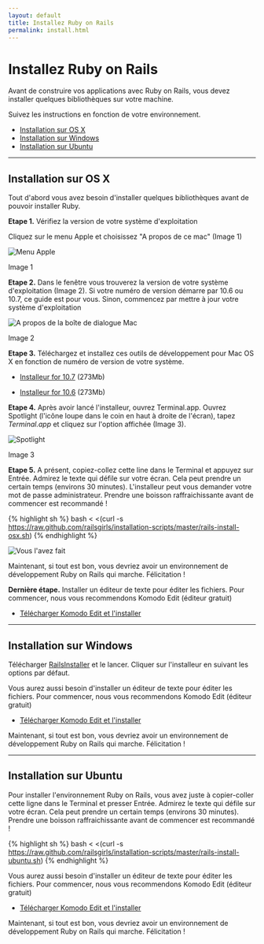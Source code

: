 ```yaml
---
layout: default
title: Installez Ruby on Rails
permalink: install.html
---
```


# Installez Ruby on Rails

Avant de construire vos applications avec Ruby on Rails, vous devez installer quelques bibliothèques sur votre machine.

Suivez les instructions en fonction de votre environnement.

* [Installation sur OS X](#installation_sur_os_x)
* [Installation sur Windows](#installation_sur_windows)
* [Installation sur Ubuntu](#installation_sur_ubuntu)

<hr />

## Installation sur OS X

Tout d'abord vous avez besoin d'installer quelques bibliothèques avant de pouvoir installer Ruby.

**Etape 1.** Vérifiez la version de votre système d'exploitation

Cliquez sur le menu Apple et choisissez "A propos de ce mac" (Image 1)

![Menu Apple](./images/1.png "Menu Apple")

Image 1
        
**Etape 2.** Dans le fenêtre vous trouverez la version de votre système d'exploitation (Image 2). Si votre numéro de version démarre par 10.6 ou 10.7, ce guide est pour vous. Sinon, commencez par mettre à jour votre système d'exploitation

![A propos de la boîte de dialogue Mac](./images/2.png "A propos de la boîte de dialogue Mac")

Image 2
 
**Etape 3.** Téléchargez et installez ces outils de développement pour Mac OS X en fonction de numéro de version de votre système.
 
* [Installeur for 10.7](https://github.com/downloads/kennethreitz/osx-gcc-installer/GCC-10.7-v2.pkg) <span class="muted">(273Mb)</span>
 
* [Installeur for 10.6](https://github.com/downloads/kennethreitz/osx-gcc-installer/GCC-10.6.pkg) <span class="muted">(273Mb)</span>

**Etape 4.** Après avoir lancé l'installeur, ouvrez Terminal.app. Ouvrez Spotlight (l'icône loupe dans le coin en haut à droite de l'écran), tapez *Terminal.app* et cliquez sur l'option affichée (Image 3).

![Spotlight](images/3.png "Spotlight")

Image 3
 
**Etape 5.** A présent, copiez-collez cette line dans le Terminal et appuyez sur Entrée. Admirez le texte qui défile sur votre écran. Cela peut prendre un certain temps (environs 30 minutes). L'installeur peut vous demander votre mot de passe administrateur. Prendre une boisson raffraichissante avant de commencer est recommandé !

{% highlight sh %}
bash < <(curl -s https://raw.github.com/railsgirls/installation-scripts/master/rails-install-osx.sh)
{% endhighlight %} 
        
 ![Vous l'avez fait](images/complete.png "Vous l'avez fait")

Maintenant, si tout est bon, vous devriez avoir un environnement de développement Ruby on Rails qui marche. Félicitation !
        
**Dernière étape.** Installer un éditeur de texte pour éditer les fichiers. Pour commencer, nous vous recommendons Komodo Edit (éditeur gratuit)

* [Télécharger Komodo Edit et l'installer](http://www.activestate.com/komodo-edit/downloads)

<hr />

## Installation sur Windows
 
Télécharger [RailsInstaller](http://rubyforge.org/frs/download.php/75346/railsinstaller-2.0.0.exe) et le lancer. Cliquer sur l'installeur en suivant les options par défaut.
 
Vous aurez aussi besoin d'installer un éditeur de texte pour éditer les fichiers. Pour commencer, nous vous recommendons Komodo Edit (éditeur gratuit)

* [Télécharger Komodo Edit et l'installer](http://www.activestate.com/komodo-edit/downloads)
 
Maintenant, si tout est bon, vous devriez avoir un environnement de développement Ruby on Rails qui marche. Félicitation !

<hr />

## Installation sur Ubuntu

Pour installer l'environnement Ruby on Rails, vous avez juste à copier-coller cette ligne dans le Terminal et presser Entrée. Admirez le texte qui défile sur votre écran. Cela peut prendre un certain temps (environs 30 minutes). Prendre une boisson raffraichissante avant de commencer est recommandé !
 
{% highlight sh %}
bash < <(curl -s https://raw.github.com/railsgirls/installation-scripts/master/rails-install-ubuntu.sh)
{% endhighlight %} 

Vous aurez aussi besoin d'installer un éditeur de texte pour éditer les fichiers. Pour commencer, nous vous recommendons Komodo Edit (éditeur gratuit)

* [Télécharger Komodo Edit et l'installer](http://www.activestate.com/komodo-edit/downloads)

Maintenant, si tout est bon, vous devriez avoir un environnement de développement Ruby on Rails qui marche. Félicitation !
